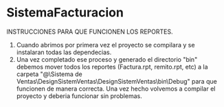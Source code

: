 # SistemaFacturacion


INSTRUCCIONES PARA QUE FUNCIONEN LOS REPORTES.

1) Cuando abrimos por primera vez el proyecto se compilara y se instalaran todas las dependecias.
2) Una vez completado ese proceso y generado el directorio "bin" debemos mover todos los reportes 
  (Factura.rpt, remito.rpt, etc) a la carpeta "@\Sistema de Ventas\DesignSistemVentas\DesignSistemVentas\bin\Debug\" para que funcionen de manera correcta. 
  Una vez hecho volvemos a compilar el proyecto y deberia funcionar sin problemas.

